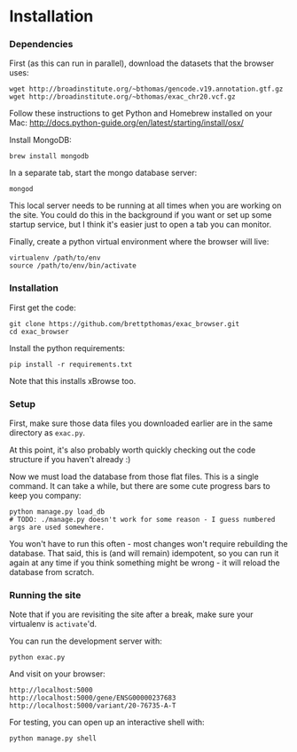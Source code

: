 

Installation
=======

### Dependencies

First (as this can run in parallel), download the datasets that the browser uses:

    wget http://broadinstitute.org/~bthomas/gencode.v19.annotation.gtf.gz
    wget http://broadinstitute.org/~bthomas/exac_chr20.vcf.gz

Follow these instructions to get Python and Homebrew installed on your Mac:
http://docs.python-guide.org/en/latest/starting/install/osx/

Install MongoDB:

    brew install mongodb

In a separate tab, start the mongo database server:

    mongod

This local server needs to be running at all times when you are working on the site.
You could do this in the background if you want or set up some startup service,
but I think it's easier just to open a tab you can monitor.

Finally, create a python virtual environment where the browser will live:

    virtualenv /path/to/env
    source /path/to/env/bin/activate

### Installation

First get the code:

    git clone https://github.com/brettpthomas/exac_browser.git
    cd exac_browser

Install the python requirements:

    pip install -r requirements.txt

Note that this installs xBrowse too.

### Setup

First, make sure those data files you downloaded earlier are in the same directory as `exac.py`.

At this point, it's also probably worth quickly checking out the code structure if you haven't already :)

Now we must load the database from those flat files.
This is a single command.
It can take a while, but there are some cute progress bars to keep you company:

    python manage.py load_db
    # TODO: ./manage.py doesn't work for some reason - I guess numbered args are used somewhere.

You won't have to run this often - most changes won't require rebuilding the database.
That said, this is (and will remain) idempotent,
so you can run it again at any time if you think something might be wrong - it will reload the database from scratch.

### Running the site

Note that if you are revisiting the site after a break, make sure your virtualenv is `activate`'d.

You can run the development server with:

    python exac.py

And visit on your browser:

    http://localhost:5000
    http://localhost:5000/gene/ENSG00000237683
    http://localhost:5000/variant/20-76735-A-T


For testing, you can open up an interactive shell with:

    python manage.py shell